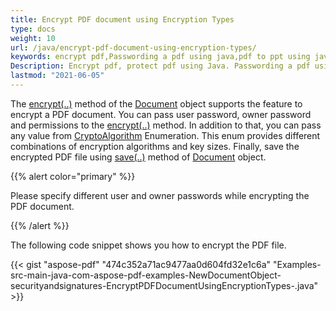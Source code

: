 ```yaml
---
title: Encrypt PDF document using Encryption Types
type: docs
weight: 10
url: /java/encrypt-pdf-document-using-encryption-types/
keywords: encrypt pdf,Passwording a pdf using java,pdf to ppt using java,protect pdf
Description: Encrypt pdf, protect pdf using Java. Passwording a pdf using Java converter.
lastmod: "2021-06-05"
---
```


The [encrypt(..)](https://apireference.aspose.com/java/pdf/com.aspose.pdf/Document#encrypt-java.lang.String-java.lang.String-int-int-) method of the [Document](https://apireference.aspose.com/java/pdf/com.aspose.pdf/Document) object supports the feature to encrypt a PDF document. You can pass user password, owner password and permissions to the [encrypt(..)](https://apireference.aspose.com/java/pdf/com.aspose.pdf/Document#encrypt-java.lang.String-java.lang.String-int-int-) method. In addition to that, you can pass any value from [CryptoAlgorithm](https://apireference.aspose.com/java/pdf/com.aspose.pdf/CryptoAlgorithm) Enumeration. This enum provides different combinations of encryption algorithms and key sizes. Finally, save the encrypted PDF file using [save(..)](https://apireference.aspose.com/java/pdf/com.aspose.pdf/Document#save--) method of [Document](https://apireference.aspose.com/java/pdf/com.aspose.pdf/Document) object.

{{% alert color="primary" %}}

Please specify different user and owner passwords while encrypting the PDF document.

{{% /alert %}}

The following code snippet shows you how to encrypt the PDF file.

{{< gist "aspose-pdf" "474c352a71ac9477aa0d604fd32e1c6a" "Examples-src-main-java-com-aspose-pdf-examples-NewDocumentObject-securityandsignatures-EncryptPDFDocumentUsingEncryptionTypes-.java" >}}
